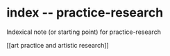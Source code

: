# index -- practice-research

Indexical note (or starting point) for practice-research

[[art practice and artistic research]]